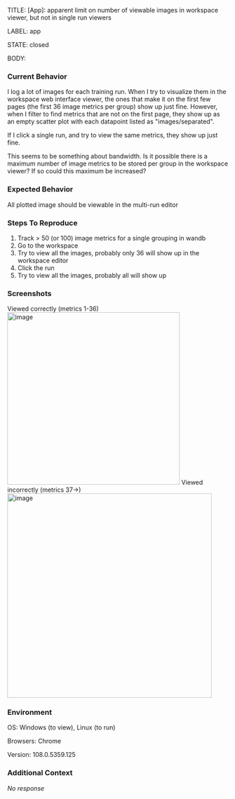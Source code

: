 TITLE:
[App]: apparent limit on number of viewable images in workspace viewer, but not in single run viewers

LABEL:
app

STATE:
closed

BODY:
### Current Behavior

I log a lot of images for each training run. When I try to visualize them in the workspace web interface viewer, the ones that make it on the first few pages (the first 36 image metrics per group) show up just fine. However, when I filter to find metrics that are not on the first page, they show up as an empty scatter plot with each datapoint listed as "images/separated".

If I click a single run, and try to view the same metrics, they show up just fine.

This seems to be something about bandwidth. Is it possible there is a maximum number of image metrics to be stored per group in the workspace viewer? If so could this maximum be increased? 

### Expected Behavior

All plotted image should be viewable in the multi-run editor

### Steps To Reproduce

1. Track > 50 (or 100) image metrics for a single grouping in wandb
2. Go to the workspace
3. Try to view all the images, probably only 36 will show up in the workspace editor
4. Click the run
5. Try to view all the images, probably all will show up

### Screenshots

Viewed correctly (metrics 1-36)
<img width="393" alt="image" src="https://user-images.githubusercontent.com/14841433/209013000-9366d6a7-f117-48f7-a30e-16df2c804305.png">
Viewed incorrectly (metrics 37->)
<img width="466" alt="image" src="https://user-images.githubusercontent.com/14841433/209013037-713f9744-b977-4e07-b162-5e4265b492f9.png">


### Environment

OS: Windows (to view), Linux (to run)

Browsers: Chrome

Version: 108.0.5359.125 


### Additional Context

_No response_

